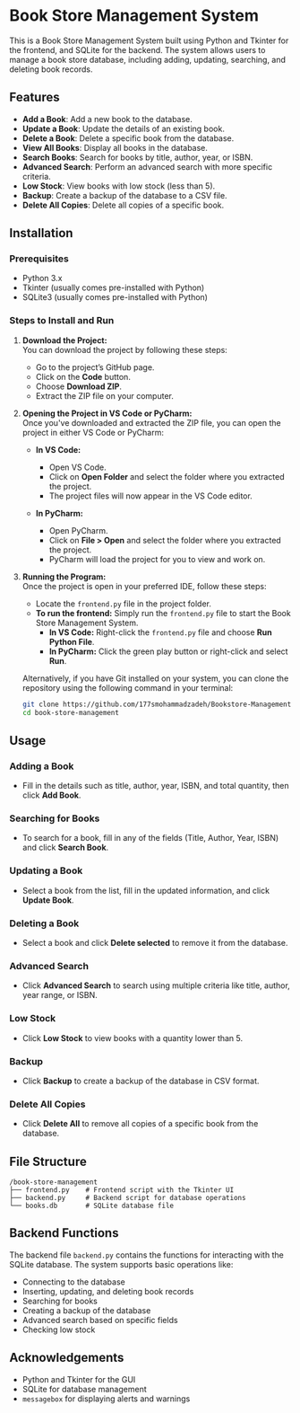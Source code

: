 
# Book Store Management System

This is a Book Store Management System built using Python and Tkinter for the frontend, and SQLite for the backend. 
The system allows users to manage a book store database, including adding, updating, searching, and deleting book records.

## Features

- **Add a Book**: Add a new book to the database.
- **Update a Book**: Update the details of an existing book.
- **Delete a Book**: Delete a specific book from the database.
- **View All Books**: Display all books in the database.
- **Search Books**: Search for books by title, author, year, or ISBN.
- **Advanced Search**: Perform an advanced search with more specific criteria.
- **Low Stock**: View books with low stock (less than 5).
- **Backup**: Create a backup of the database to a CSV file.
- **Delete All Copies**: Delete all copies of a specific book.

## Installation

### Prerequisites
- Python 3.x
- Tkinter (usually comes pre-installed with Python)
- SQLite3 (usually comes pre-installed with Python)

### Steps to Install and Run

1. **Download the Project:**  
   You can download the project by following these steps:  

   - Go to the project’s GitHub page.
   - Click on the **Code** button.
   - Choose **Download ZIP**.
   - Extract the ZIP file on your computer.

2. **Opening the Project in VS Code or PyCharm:**  
   Once you've downloaded and extracted the ZIP file, you can open the project in either VS Code or PyCharm:

   - **In VS Code:**  
     - Open VS Code.
     - Click on **Open Folder** and select the folder where you extracted the project.
     - The project files will now appear in the VS Code editor.

   - **In PyCharm:**  
     - Open PyCharm.
     - Click on **File > Open** and select the folder where you extracted the project.
     - PyCharm will load the project for you to view and work on.

3. **Running the Program:**  
   Once the project is open in your preferred IDE, follow these steps:  

   - Locate the `frontend.py` file in the project folder.
   - **To run the frontend:** Simply run the `frontend.py` file to start the Book Store Management System.
     - **In VS Code:** Right-click the `frontend.py` file and choose **Run Python File**.
     - **In PyCharm:** Click the green play button or right-click and select **Run**.

   Alternatively, if you have Git installed on your system, you can clone the repository using the following command in your terminal:

   ```bash
   git clone https://github.com/177smohammadzadeh/Bookstore-Management-System.git
   cd book-store-management
   ```

## Usage

### Adding a Book
- Fill in the details such as title, author, year, ISBN, and total quantity, then click **Add Book**.

### Searching for Books
- To search for a book, fill in any of the fields (Title, Author, Year, ISBN) and click **Search Book**.

### Updating a Book
- Select a book from the list, fill in the updated information, and click **Update Book**.

### Deleting a Book
- Select a book and click **Delete selected** to remove it from the database.

### Advanced Search
- Click **Advanced Search** to search using multiple criteria like title, author, year range, or ISBN.

### Low Stock
- Click **Low Stock** to view books with a quantity lower than 5.

### Backup
- Click **Backup** to create a backup of the database in CSV format.

### Delete All Copies
- Click **Delete All** to remove all copies of a specific book from the database.

## File Structure

```
/book-store-management
├── frontend.py    # Frontend script with the Tkinter UI
├── backend.py     # Backend script for database operations
└── books.db       # SQLite database file
```

## Backend Functions

The backend file `backend.py` contains the functions for interacting with the SQLite database. The system supports basic operations like:

- Connecting to the database
- Inserting, updating, and deleting book records
- Searching for books
- Creating a backup of the database
- Advanced search based on specific fields
- Checking low stock

## Acknowledgements

- Python and Tkinter for the GUI
- SQLite for database management
- `messagebox` for displaying alerts and warnings
